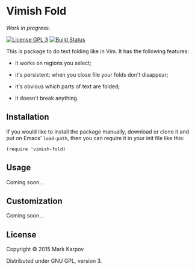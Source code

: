 # Vimish Fold

*Work in progress.*

[![License GPL 3](https://img.shields.io/badge/license-GPL_3-green.svg)](http://www.gnu.org/licenses/gpl-3.0.txt)
[![Build Status](https://travis-ci.org/mrkkrp/vimish-fold.svg?branch=master)](https://travis-ci.org/mrkkrp/vimish-fold)

This is package to do text folding like in Vim. It has the following
features:

* it works on regions you select;

* it's persistent: when you close file your folds don't disappear;

* it's obvious which parts of text are folded;

* it doesn't break anything.

## Installation

If you would like to install the package manually, download or clone it and
put on Emacs' `load-path`, then you can require it in your init file like
this:

```emacs-lisp
(require 'vimish-fold)
```

## Usage

Coming soon…

## Customization

Coming soon…

## License

Copyright © 2015 Mark Karpov

Distributed under GNU GPL, version 3.
